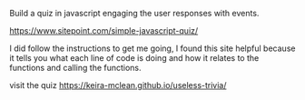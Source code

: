 Build a quiz in javascript engaging the user responses with events.

https://www.sitepoint.com/simple-javascript-quiz/

I did follow the instructions to get me going, I found this site helpful
because it tells you what each line of code is doing and how it relates
to the functions and calling the functions.

visit the quiz https://keira-mclean.github.io/useless-trivia/


